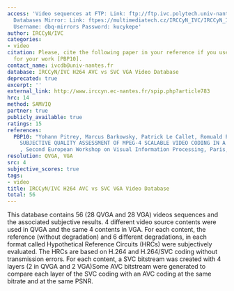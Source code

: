 ```yaml
---
access: 'Video sequences at FTP: Link: ftp://ftp.ivc.polytech.univ-nantes.fr/IRCCyN_IVC_H264_AVC_vs_SVC/  Qualinet
  Databases Mirror: Link: ftpes://multimediatech.cz/IRCCyN_IVC/IRCCyN_IVC_H264_AVC_vs_SVC
  Username: dbq-mirrors Password: kucykepe'
author: IRCCyN/IVC
categories:
- video
citation: Please, cite the following paper in your reference if you use this database
  for your work [PBP10].
contact_name: ivcdb@univ-nantes.fr
database: IRCCyN/IVC H264 AVC vs SVC VGA Video Database
deprecated: true
excerpt: ''
external_link: http://www.irccyn.ec-nantes.fr/spip.php?article783
hrc: 14
method: SAMVIQ
partner: true
publicly_available: true
ratings: 15
references:
  PBP10: "Yohann Pitrey, Marcus Barkowsky, Patrick Le Callet, Romuald P\xE9pion, \"\
    SUBJECTIVE QUALITY ASSESSMENT OF MPEG-4 SCALABLE VIDEO CODING IN A MOBILE SCENARIO\"\
    , Second European Workshop on Visual Information Processing, Paris, 2010."
resolution: QVGA, VGA
src: 4
subjective_scores: true
tags:
- video
title: IRCCyN/IVC H264 AVC vs SVC VGA Video Database
total: 56
---
```


This database contains 56 (28 QVGA and 28 VGA) videos sequences and the associated subjective results. 4 different video source contents were used in QVGA and the same 4 contents in VGA. For each content, the reference (without degradation) and 6 different degradations, in each format called Hypothetical Reference Circuits (HRCs) were subjectively evaluated.
The HRCs are based on H.264 and H.264/SVC coding without transmission errors. For each content, a SVC bitstream was created with 4 layers (2 in QVGA and 2 VGA)Some AVC bitstream were generated to compare each layer of the SVC coding with an AVC coding at the same bitrate and at the same PSNR.